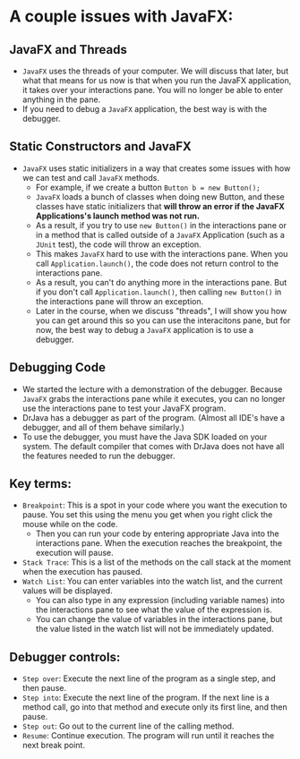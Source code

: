 # A couple issues with JavaFX:

## JavaFX and Threads
* `JavaFX` uses the threads of your computer.  We will discuss that later, but what that means for us now is that when you run the JavaFX application, it takes over your interactions pane.  You will no longer be able to enter anything in the pane.
* If you need to debug a `JavaFX` application, the best way is with the debugger.

## Static Constructors and JavaFX
* `JavaFX` uses static initializers in a way that creates some issues with how we can test and call `JavaFX` methods.
  * For example, if we create a button `Button b = new Button();`
  * `JavaFX` loads a bunch of classes when doing new Button, and these classes have static initializers that __will throw an error if the JavaFX Applications's launch method was not run.__
  * As a result, if you try to use `new Button()` in the interactions pane or in a method that is called outside of a `JavaFX` Application (such as a `JUnit` test), the code will throw an exception.
  * This makes `JavaFX` hard to use with the interactions pane.  When you call `Application.launch()`, the code does not return control to the interactions pane.
  * As a result, you can't do anything more in the interactions pane.  But if you don't call `Application.launch()`, then calling `new Button()` in the interactions pane will throw an exception.
  * Later in the course, when we discuss "threads", I will show you how you can get around this so you can use the interacitons pane, but for now, the best way to debug a `JavaFX` application is to use a debugger.

## Debugging Code
* We started the lecture with a demonstration of the debugger.  Because `JavaFX` grabs the interactions pane while it executes, you can no longer use the interactions pane to test your JavaFX program.
* DrJava has a debugger as part of the program.  (Almost all IDE's have a debugger, and all of them behave similarly.)
* To use the debugger, you must have the Java SDK loaded on your system.  The default compiler that comes with DrJava does not have all the features needed to run the debugger.

## Key terms:
* `Breakpoint`:  This is a spot in your code where you want the execution to pause.  You set this using the menu you get when you right click the mouse while on the code.
  * Then you can run your code by entering appropriate Java into the interactions pane.  When the execution reaches the breakpoint, the execution will pause.
* `Stack Trace`:  This is a list of the methods on the call stack at the moment when the execution has paused.
* `Watch List`:  You can enter variables into the watch list, and the current values will be displayed.
  * You can also type in any expression (including variable names) into the interactions pane to see what the value of the expression is.
  * You can change the value of variables in the interactions pane, but the value listed in the watch list will not be immediately updated.

## Debugger controls:
* `Step over`:  Execute the next line of the program as a single step, and then pause.
* `Step into`:  Execute the next line of the program.  If the next line is a method call, go into that method and execute only its first line, and then pause.
* `Step out`:   Go out to the current line of the calling method.
* `Resume`: Continue execution.  The program will run until it reaches the next break point.
